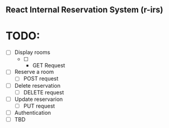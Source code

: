 ## React Internal Reservation System (r-irs)

# TODO:

- [ ] Display rooms
  - [ ] - GET Request
- [ ] Reserve a room
  - [ ] POST request
- [ ] Delete reservation
  - [ ] DELETE request
- [ ] Update reservarion
  - [ ] PUT request
- [ ] Authentication
- [ ] TBD
